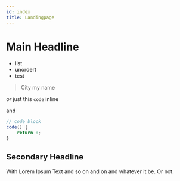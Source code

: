 ```yaml
---
id: index
title: Landingpage
---
```


# Main Headline

- list
- unordert
- test

> City my name

_or_ just this `code` inline

and

```javascript
// code block
code() {
    return 0;
}
```

## Secondary Headline

With Lorem Ipsum Text and so on and on and whatever it be.
Or not.
